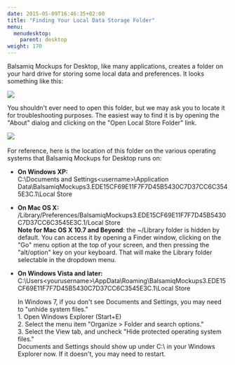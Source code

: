 ```yaml
---
date: 2015-05-09T16:46:35+02:00
title: "Finding Your Local Data Storage Folder"
menu:
  menudesktop:
    parent: desktop
weight: 170
---
```

Balsamiq Mockups for Desktop, like many applications, creates a folder on your hard drive for storing some local data and preferences. It looks something like this:

![](http://media.balsamiq.com/img/support/docs/m4d/b3/localstore.png)

You shouldn't ever need to open this folder, but we may ask you to locate it for troubleshooting purposes. The easiest way to find it is by opening the "About" dialog and clicking on the "Open Local Store Folder" link.

![](http://media.balsamiq.com/img/support/docs/m4d/b3/aboutdialog.png)​

For reference, here is the location of this folder on the various operating systems that Balsamiq Mockups for Desktop runs on:

*   **On Windows XP:**  
    C:\Documents and Settings\<username>\Application Data\BalsamiqMockups3.EDE15CF69E11F7F7D45B5430C7D37CC6C3545E3C.1\Local Store
*   **On Mac OS X:**  
    <your user home>/Library/Preferences/BalsamiqMockups3.EDE15CF69E11F7F7D45B5430C7D37CC6C3545E3C.1/Local Store  
    **Note for Mac OS X 10.7 and Beyond**: the ~/Library folder is hidden by default. You can access it by opening a Finder window, clicking on the "Go" menu option at the top of your screen, and then pressing the "alt/option" key on your keyboard. That will make the Library folder selectable in the dropdown menu.
*   **On Windows Vista and later:**  
    C:\Users\<yourusername>\AppData\Roaming\BalsamiqMockups3.EDE15CF69E11F7F7D45B5430C7D37CC6C3545E3C.1\Local Store  

    In Windows 7, if you don't see Documents and Settings, you may need to "unhide system files."  
    1\. Open Windows Explorer (Start+E)  
    2\. Select the menu item "Organize > Folder and search options."  
    3\. Select the View tab, and uncheck "Hide protected operating system files."  
    Documents and Settings should show up under C:\ in your Windows Explorer now. If it doesn't, you may need to restart.
